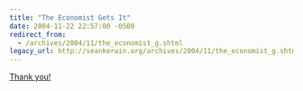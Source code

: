 ```yaml
---
title: "The Economist Gets It"
date: 2004-11-22 22:57:00 -0500
redirect_from:
  - /archives/2004/11/the_economist_g.shtml
legacy_url: http://seankerwin.org/archives/2004/11/the_economist_g.shtml
---
```

[Thank you!](http://www.economist.com/World/na/displayStory.cfm?story_id=3400772)
